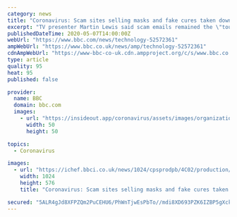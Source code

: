 ```yaml
---
category: news
title: "Coronavirus: Scam sites selling masks and fake cures taken down"
excerpt: "TV presenter Martin Lewis said scam emails remained the \"toughest nut to crack\". \"We need what I call 'social policing',\" he said. \"Everyone that can spot a scam must take up arms and report it, to protect those who can't."
publishedDateTime: 2020-05-07T14:00:00Z
webUrl: "https://www.bbc.com/news/technology-52572361"
ampWebUrl: "https://www.bbc.co.uk/news/amp/technology-52572361"
cdnAmpWebUrl: "https://www-bbc-co-uk.cdn.ampproject.org/c/s/www.bbc.co.uk/news/amp/technology-52572361"
type: article
quality: 95
heat: 95
published: false

provider:
  name: BBC
  domain: bbc.com
  images:
    - url: "https://insideout.app/coronavirus/assets/images/organizations/bbc.com-50x50.jpg"
      width: 50
      height: 50

topics:
  - Coronavirus

images:
  - url: "https://ichef.bbci.co.uk/news/1024/cpsprodpb/4C02/production/_112185491_scams1.png"
    width: 1024
    height: 576
    title: "Coronavirus: Scam sites selling masks and fake cures taken down"

secured: "5ALR4gJd8XFPZQm2PuCEHU6/PhWnTjwEsPbTo//mdi8XD693PZK6IZBP5gXck5TiYsWc5cQsZimVVxz1a/4v6f3BNicxzwboxDfFfP7yL6q69BIjZUUQAyuSYMdaWiMyP5SHJ9gRAwvqwoeQ9aTTN+cBSiKezCR/1qohMe/nRKzeglJd6QjweEqrf1LK4ClH72tWIptqk06XOsOtxSqSzBql77I0Vg+3LF1UE72M0DAUfHF7eL41pPxkkyzeQlnhh0qVWb+XG6oFE3jMuUwLQC9pB+izy3S7pCta08zohFFFx2/G+uWrA4mYf2ILan4R8K43fYOgKQluvseglBz9TDE90sOvWRIKo1HU6mxOBgVbT+2ZzGlsm5/xKsRC+hEt55NQacL+f0HnYVuBetDQfjqGB7g/HovnHgjYd0XEyzFsJHb5RJQHHH8IBSYjoBadLWPP70SHK7Te3bjEgiYF+OJEsYoEfg9ecUenhu7oLtg=;4iLVRmquPqKjZQrOGBT45Q=="
---
```



